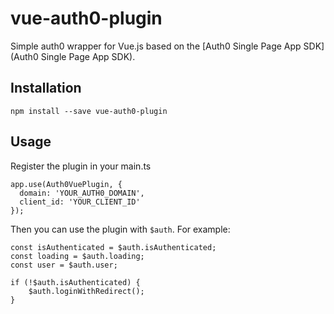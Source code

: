 # vue-auth0-plugin

Simple auth0 wrapper for Vue.js based on the [Auth0 Single Page App SDK](Auth0 Single Page App SDK).

## Installation

```
npm install --save vue-auth0-plugin
```

## Usage

Register the plugin in your main.ts

```
app.use(Auth0VuePlugin, {
  domain: 'YOUR_AUTH0_DOMAIN',
  client_id: 'YOUR_CLIENT_ID'
});
```

Then you can use the plugin with `$auth`. For example:

```
const isAuthenticated = $auth.isAuthenticated;
const loading = $auth.loading;
const user = $auth.user;

if (!$auth.isAuthenticated) {
    $auth.loginWithRedirect();
}
```
